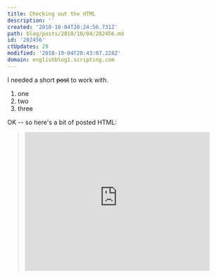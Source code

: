 ```yaml
---
title: Checking out the HTML
description: ''
created: '2018-10-04T20:24:56.731Z'
path: blog/posts/2018/10/04/202456.md
id: '202456'
ctUpdates: 29
modified: '2018-10-04T20:43:07.228Z'
domain: englishblog1.scripting.com
---
```

I needed a short <s>post</s> to work with.

1.  one
2.  two
3.  three

OK -- so here's a bit of posted HTML:<br>

> <iframe width="420" height="315" src="https://www.youtube.com/embed/nlaoR5m4L80" frameborder="0" allowfullscreen=""></iframe>